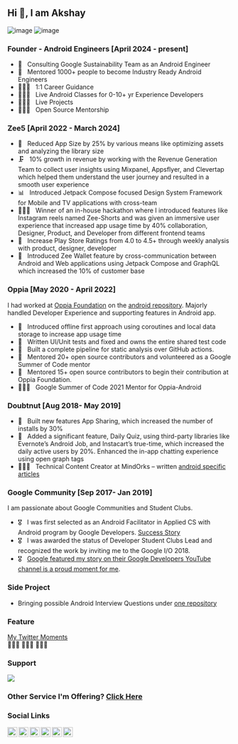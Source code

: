 ## Hi 👋, I am Akshay
![image](https://img.shields.io/badge/Kotlin-766DB2?&style=for-the-badge&logo=kotlin&logoColor=white)
![image](https://img.shields.io/badge/Android-3DDC84?style=for-the-badge&logo=android&logoColor=white)

### Founder - Android Engineers [April 2024 - present]
 - 🚀 &nbsp; Consulting Google Sustainability Team as an Android Engineer 
 - 🚀 &nbsp; Mentored 1000+ people to become Industry Ready Android Engineers
 - 🧑🏻‍💻 &nbsp; 1:1 Career Guidance
 - 🧑🏻‍💻 &nbsp; Live Android Classes for 0-10+ yr Experience Developers
 - 🧑🏻‍💻 &nbsp; Live Projects
 - 🧑🏻‍💻 &nbsp; Open Source Mentorship

### Zee5 [April 2022 - March 2024]
 - 🚀 &nbsp; Reduced App Size by 25% by various means like optimizing assets and analyzing the library size
 - 🗜️ &nbsp; 10% growth in revenue by working with the Revenue Generation Team to collect user insights using Mixpanel, Appsflyer,
and Clevertap which helped them understand the user journey and resulted in a smooth user experience
 - 📊 &nbsp; Introduced Jetpack Compose focused Design System Framework for Mobile and TV applications with cross-team
 - 🧑🏻‍💻 &nbsp; Winner of an in-house hackathon where I introduced features like Instagram reels named Zee-Shorts and was given an
immersive user experience that increased app usage time by 40%
collaboration, Designer, Product, and Developer from different frontend teams
 - 🎯 &nbsp; Increase Play Store Ratings from 4.0 to 4.5+ through weekly analysis with product, designer, developer
 - 🎨 &nbsp; Introduced Zee Wallet feature by cross-communication between Android and Web applications using Jetpack Compose
and GraphQL which increased the 10% of customer base

### Oppia [May 2020 - April 2022]
I had worked at [Oppia Foundation](https://www.oppia.org/) on the [android repository](https://github.com/oppia/oppia-android/pulls/anandwana001). Majorly handled Developer Experience and supporting features in Android app.
 - 🦿 &nbsp; Introduced offline first approach using coroutines and local data storage to increase app usage time
 - 🧪 &nbsp; Written UI/Unit tests and fixed and owns the entire shared test code
 - 🧐 &nbsp; Built a complete pipeline for static analysis over GitHub actions.
 - 🎨 &nbsp; Mentored 20+ open source contributors and volunteered as a Google Summer of Code mentor
 - 🤝 &nbsp; Mentored 15+ open source contributors to begin their contribution at Oppia Foundation.
 - 🧑🏻‍💻 &nbsp; Google Summer of Code 2021 Mentor for Oppia-Android

### Doubtnut [Aug 2018- May 2019]
 - 🧪 &nbsp; Built new features App Sharing, which increased the number of installs by 30%
 - 🦿 &nbsp; Added a significant feature, Daily Quiz, using third-party libraries like Evernote’s Android Job, and Instacart’s true-time,
which increased the daily active users by 20%. Enhanced the in-app chatting experience using open graph tags
 - 🧑🏻‍💻 &nbsp; Technical Content Creator at MindOrks – written [android specific articles](https://blog.mindorks.com/user/profile/id/7037)

### Google Community [Sep 2017- Jan 2019]
I am passionate about Google Communities and Student Clubs.
 - 🎖 &nbsp; I was first selected as an Android Facilitator in Applied CS with Android program by Google Developers. [Success Story](https://www.youtube.com/watch?v=6vfCdHDjXQA)
 - 🎖 &nbsp; I was awarded the status of Developer Student Clubs Lead and recognized the work by inviting me to the Google I/O 2018.
 - 🎖 &nbsp; [Google featured my story on their Google Developers YouTube channel is a proud moment for me](https://www.youtube.com/watch?v=y1JuamnN4_Q).

### Side Project
- Bringing possible Android Interview Questions under [one repository](https://github.com/anandwana001/android-interview)


### Feature
[My Twitter Moments](https://twitter.com/i/events/1037634773605265409)
<br>👩🏻‍🎓 🧑🏻‍🎓 👨🏻‍🎓 

### Support
[![](https://img.shields.io/static/v1?label=Sponsor&message=%E2%9D%A4&logo=GitHub&color=%23fe8e86)](https://github.com/sponsors/anandwana001)


### Other Service I'm Offering? [Click Here](https://topmate.io/anandwana001)

### Social Links
<a href="https://www.youtube.com/@anandwana001">
  <img align="left" alt="Akshay's Stackoverflow" width="22px" src="https://cdn.jsdelivr.net/npm/simple-icons@v3/icons/youtube.svg" />
</a>
<a href="https://www.linkedin.com/in/anandwana001/">
  <img align="left" alt="Akshay's LinkedIn" width="22px" src="https://cdn.jsdelivr.net/npm/simple-icons@v3/icons/linkedin.svg" />
</a>
<a href="https://www.instagram.com/_akshay_nandwana/">
  <img align="left" alt="Akshay's Instagram" width="22px" src="https://cdn.jsdelivr.net/npm/simple-icons@v3/icons/instagram.svg" />
</a>
<a href="https://twitter.com/akshay81844">
  <img align="left" alt="Akshay's Twitter" width="22px" src="https://cdn.jsdelivr.net/npm/simple-icons@v3/icons/twitter.svg" />
</a>
<a href="https://medium.com/@anandwana">
  <img align="left" alt="Akshay's Medium" width="22px" src="https://cdn.jsdelivr.net/npm/simple-icons@v3/icons/medium.svg" />
</a>
<a href="https://stackoverflow.com/users/5261361/akshay-nandwana">
  <img align="left" alt="Akshay's Stackoverflow" width="22px" src="https://cdn.jsdelivr.net/npm/simple-icons@v3/icons/stackoverflow.svg" />
</a>
